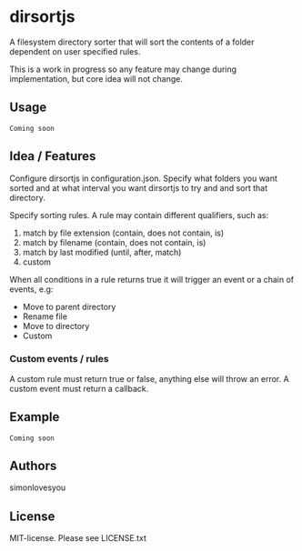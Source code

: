 # dirsortjs
A filesystem directory sorter that will sort the contents of a folder dependent on user specified rules.

This is a work in progress so any feature may change during implementation, but core idea will not change.

## Usage

``` Coming soon ```

## Idea / Features

Configure dirsortjs in configuration.json. Specify what folders you want sorted and at what interval you want dirsortjs to try and and sort that directory. 

Specify sorting rules. A rule may contain different qualifiers, such as:

1. match by file extension (contain, does not contain, is)
2. match by filename (contain, does not contain, is)
3. match by last modified (until, after, match)
4. custom


When all conditions in a rule returns true it will trigger an event or a chain of events, e.g:
- Move to parent directory
- Rename file
- Move to directory
- Custom

### Custom events / rules

A custom rule must return true or false, anything else will throw an error. A custom event must return a callback.

## Example 

``` Coming soon ```


## Authors

simonlovesyou

## License
MIT-license. Please see LICENSE.txt

